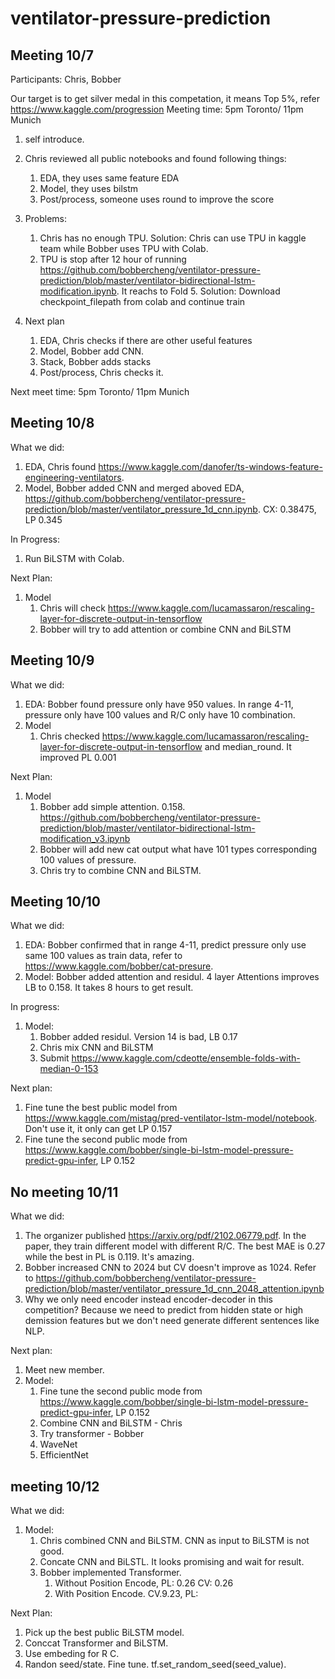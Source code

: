 # ventilator-pressure-prediction

## Meeting 10/7

Participants: Chris, Bobber

Our target is to get silver medal in this competation, it means Top 5%, refer https://www.kaggle.com/progression
Meeting time: 5pm Toronto/ 11pm Munich

1. self introduce.
2. Chris reviewed all public notebooks and found following things:
   1. EDA, they uses same feature EDA
   2. Model, they uses bilstm
   3. Post/process, someone uses round to improve the score

2. Problems:
   1. Chris has no enough TPU. Solution: Chris can use TPU in kaggle team while Bobber uses TPU with Colab.
   2. TPU is stop after 12 hour of running https://github.com/bobbercheng/ventilator-pressure-prediction/blob/master/ventilator-bidirectional-lstm-modification.ipynb. It reachs to Fold 5. Solution: Download checkpoint_filepath from colab and continue train

3. Next plan
   1. EDA, Chris checks if there are other useful features
   2. Model, Bobber add CNN.
   3. Stack, Bobber adds stacks
   4. Post/process, Chris checks it.

Next meet time: 5pm Toronto/ 11pm Munich


## Meeting 10/8
What we did:
1. EDA, Chris found https://www.kaggle.com/danofer/ts-windows-feature-engineering-ventilators.
2. Model, Bobber added CNN and merged aboved EDA, https://github.com/bobbercheng/ventilator-pressure-prediction/blob/master/ventilator_pressure_1d_cnn.ipynb. CX: 0.38475, LP 0.345

In Progress:
1. Run BiLSTM with Colab.

Next Plan:
1. Model
   1. Chris will check https://www.kaggle.com/lucamassaron/rescaling-layer-for-discrete-output-in-tensorflow
   2. Bobber will try to add attention or combine CNN and BiLSTM

## Meeting 10/9
What we did:
1. EDA: Bobber found pressure only have 950 values. In range 4-11, pressure only have 100 values and R/C only have 10 combination.
1. Model
   1. Chris checked https://www.kaggle.com/lucamassaron/rescaling-layer-for-discrete-output-in-tensorflow and median_round. It improved PL 0.001

Next Plan:
1. Model
   1. Bobber add simple attention. 0.158. https://github.com/bobbercheng/ventilator-pressure-prediction/blob/master/ventilator-bidirectional-lstm-modification_v3.ipynb
   2. Bobber will add new cat output what have 101 types corresponding 100 values of pressure.
   3. Chris try to combine CNN and BiLSTM.

## Meeting 10/10
What we did:
1. EDA: Bobber confirmed that in range 4-11, predict pressure only use same 100 values as train data, refer to https://www.kaggle.com/bobber/cat-presure.
2. Model: Bobber added attention and residul. 4 layer Attentions improves LB to 0.158. It takes 8 hours to get result.

In progress:
1. Model: 
   1. Bobber added residul. Version 14 is bad, LB 0.17
   2. Chris mix CNN and BiLSTM
   3. Submit https://www.kaggle.com/cdeotte/ensemble-folds-with-median-0-153

Next plan:
   1. Fine tune the best public model from https://www.kaggle.com/mistag/pred-ventilator-lstm-model/notebook. Don't use it, it only can get LP 0.157
   2. Fine tune the second public mode from https://www.kaggle.com/bobber/single-bi-lstm-model-pressure-predict-gpu-infer, LP 0.152

## No meeting 10/11
What we did:
1. The organizer published https://arxiv.org/pdf/2102.06779.pdf. In the paper, they train different model with different R/C. The best MAE is 0.27 while the best in PL is 0.119. It's amazing.
2. Bobber increased CNN to 2024 but CV doesn't improve as 1024. Refer to https://github.com/bobbercheng/ventilator-pressure-prediction/blob/master/ventilator_pressure_1d_cnn_2048_attention.ipynb
3. Why we only need encoder instead encoder-decoder in this competition? Because we need to predict from hidden state or high demission features but we don't need generate different sentences like NLP.

Next plan:
1. Meet new member.
2. Model:
   1. Fine tune the second public mode from https://www.kaggle.com/bobber/single-bi-lstm-model-pressure-predict-gpu-infer, LP 0.152
   2. Combine CNN and BiLSTM - Chris
   3. Try transformer - Bobber
   4. WaveNet
   5. EfficientNet

## meeting 10/12
What we did:
1. Model: 
   1. Chris combined CNN and BiLSTM. CNN as input to BiLSTM is not good.
   2. Concate CNN and BiLSTL. It looks promising and wait for result.
   3. Bobber implemented Transformer.
      1. Without Position Encode, PL: 0.26 CV: 0.26
      2. With Position Encode. CV.9.23, PL:

Next Plan:
1. Pick up the best public BiLSTM model.
2. Conccat Transformer and BiLSTM.
3. Use embeding for R C.
4. Randon seed/state. Fine tune. tf.set_random_seed(seed_value).
